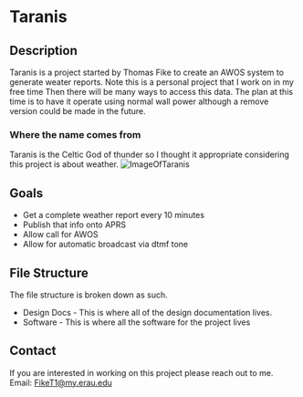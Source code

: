 # Taranis
## Description
Taranis is a project started by Thomas Fike to create an AWOS system to generate weater reports. Note this is a personal project that I work on in my free time Then there will be many ways to access this data. The plan at this time is to have it operate using normal wall power although a remove version could be made in the future.
### Where the name comes from
Taranis is the Celtic God of thunder so I thought it appropriate considering this project is about weather.
![ImageOfTaranis](https://upload.wikimedia.org/wikipedia/commons/thumb/d/da/Taranis_Jupiter_with_wheel_and_thunderbolt_Le_Chatelet_Gourzon_Haute_Marne.jpg/440px-Taranis_Jupiter_with_wheel_and_thunderbolt_Le_Chatelet_Gourzon_Haute_Marne.jpg)
## Goals
- Get a complete weather report every 10 minutes
- Publish that info onto APRS
- Allow call for AWOS
- Allow for automatic broadcast via dtmf tone
## File Structure
The file structure is broken down as such.
- Design Docs - This is where all of the design documentation lives.
- Software - This is where all the software for the project lives
## Contact
If you are interested in working on this project please reach out to me.\
Email: FikeT1@my.erau.edu
